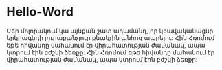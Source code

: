 # Hello-Word
Մեր մոլորակում կա այնքան շատ ադամանդ, որ կբավականացնի երկրագնդի յուրաքանչյուր բնակչին անհոգ ապրելու: Հին Հռոմում եթե հիվանդը մահանում էր վիրահատության ժամանակ, ապա կտրում էին բժշկի ձեռքը:
Հին Հռոմում եթե հիվանդը մահանում էր վիրահատության ժամանակ, ապա կտրում էին բժշկի ձեռքը:
